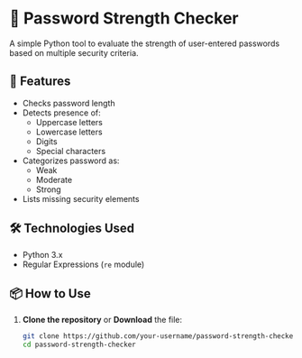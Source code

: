 
# 🔐 Password Strength Checker

A simple Python tool to evaluate the strength of user-entered passwords based on multiple security criteria.

## 🚀 Features

- Checks password length
- Detects presence of:
  - Uppercase letters
  - Lowercase letters
  - Digits
  - Special characters
- Categorizes password as:
  - Weak
  - Moderate
  - Strong
- Lists missing security elements

## 🛠️ Technologies Used

- Python 3.x
- Regular Expressions (`re` module)

## 📦 How to Use

1. **Clone the repository** or **Download** the file:
   ```bash
   git clone https://github.com/your-username/password-strength-checker.git
   cd password-strength-checker
